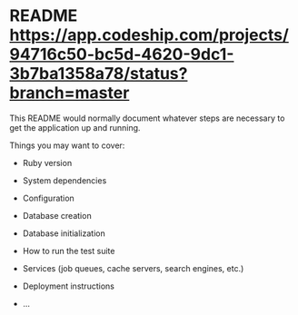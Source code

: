 # README https://app.codeship.com/projects/94716c50-bc5d-4620-9dc1-3b7ba1358a78/status?branch=master

This README would normally document whatever steps are necessary to get the
application up and running.

Things you may want to cover:

* Ruby version

* System dependencies

* Configuration

* Database creation

* Database initialization

* How to run the test suite

* Services (job queues, cache servers, search engines, etc.)

* Deployment instructions

* ...
